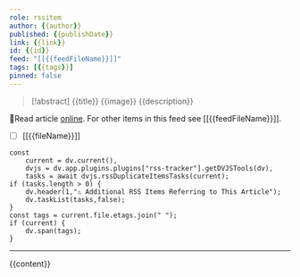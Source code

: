 ```yaml
---
role: rssitem
author: {{author}}
published: {{publishDate}}
link: {{link}}
id: {{id}}
feed: "[[{{feedFileName}}]]"
tags: [{{tags}}]
pinned: false
---
```


> [!abstract] {{title}}
> <span class="rss-image">{{image}}</span>
> {{description}}

🔗Read article [online]({{link}}). For other items in this feed see [[{{feedFileName}}]].

- [ ] [[{{fileName}}]]

~~~dataviewjs
const
    current = dv.current(),
	dvjs = dv.app.plugins.plugins["rss-tracker"].getDVJSTools(dv),
	tasks = await dvjs.rssDuplicateItemsTasks(current);
if (tasks.length > 0) {
	dv.header(1,"⚠ Additional RSS Items Referring to This Article");
    dv.taskList(tasks,false);
}
const tags = current.file.etags.join(" ");
if (current) {
	dv.span(tags);
}
~~~

- - -
{{content}}